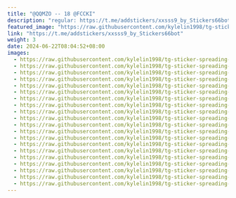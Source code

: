 ```yaml
---
title: "@QQMZO -- 18 @FCCKI"
description: "regular: https://t.me/addstickers/xxsss9_by_Stickers66bot"
featured_image: "https://raw.githubusercontent.com/kylelin1998/tg-sticker-spreading-worldwide-images/main/img/ee8682e1-a1c4-4d1e-9989-182cc15bedf3.jpg"
link: "https://t.me/addstickers/xxsss9_by_Stickers66bot"
weight: 3
date: 2024-06-22T08:04:52+08:00
images:
  - https://raw.githubusercontent.com/kylelin1998/tg-sticker-spreading-worldwide-images/main/img/ee8682e1-a1c4-4d1e-9989-182cc15bedf3.jpg
  - https://raw.githubusercontent.com/kylelin1998/tg-sticker-spreading-worldwide-images/main/img/f272c503-702c-4f1e-abdd-81b5f00b8cfb.jpg
  - https://raw.githubusercontent.com/kylelin1998/tg-sticker-spreading-worldwide-images/main/img/8fd00e23-86ae-4ba6-ac7e-a08dcca51f15.jpg
  - https://raw.githubusercontent.com/kylelin1998/tg-sticker-spreading-worldwide-images/main/img/f856fa0f-8b36-4c8b-a1ab-98dfcb10d7e3.jpg
  - https://raw.githubusercontent.com/kylelin1998/tg-sticker-spreading-worldwide-images/main/img/9760f6cc-6ace-4240-b536-5e3ecc0e11ed.jpg
  - https://raw.githubusercontent.com/kylelin1998/tg-sticker-spreading-worldwide-images/main/img/e07fa282-7262-402f-abe5-576534af7f8d.jpg
  - https://raw.githubusercontent.com/kylelin1998/tg-sticker-spreading-worldwide-images/main/img/710365d1-5662-4b8e-b75c-87b873cf0eaa.jpg
  - https://raw.githubusercontent.com/kylelin1998/tg-sticker-spreading-worldwide-images/main/img/d24a753f-666f-4ea2-9617-d3a353cb5a8c.jpg
  - https://raw.githubusercontent.com/kylelin1998/tg-sticker-spreading-worldwide-images/main/img/aa678168-c142-4f48-b6a9-19e1ea7ad508.jpg
  - https://raw.githubusercontent.com/kylelin1998/tg-sticker-spreading-worldwide-images/main/img/f018ca38-5fe0-4174-a867-3c9d1ce21403.jpg
  - https://raw.githubusercontent.com/kylelin1998/tg-sticker-spreading-worldwide-images/main/img/6ffe9f60-89be-44bd-ba2b-bf713eecd1d6.jpg
  - https://raw.githubusercontent.com/kylelin1998/tg-sticker-spreading-worldwide-images/main/img/8c4bc314-ca14-4f12-b15d-c226c5c8b7f6.jpg
  - https://raw.githubusercontent.com/kylelin1998/tg-sticker-spreading-worldwide-images/main/img/b6c26f8a-a72c-45b6-9dbc-dc37b34d1310.jpg
  - https://raw.githubusercontent.com/kylelin1998/tg-sticker-spreading-worldwide-images/main/img/063bdb7b-6a6a-4d47-bb43-f742edb8e15a.jpg
  - https://raw.githubusercontent.com/kylelin1998/tg-sticker-spreading-worldwide-images/main/img/a155c7af-8c78-47bd-97c5-3183abcb9ee6.jpg
  - https://raw.githubusercontent.com/kylelin1998/tg-sticker-spreading-worldwide-images/main/img/6505450d-6201-49a7-854b-5737870a81c9.jpg
  - https://raw.githubusercontent.com/kylelin1998/tg-sticker-spreading-worldwide-images/main/img/95a0325d-2388-4c36-8579-227bbdc3f490.jpg
  - https://raw.githubusercontent.com/kylelin1998/tg-sticker-spreading-worldwide-images/main/img/484b4016-167c-43d5-bf23-64f56abfd329.jpg
  - https://raw.githubusercontent.com/kylelin1998/tg-sticker-spreading-worldwide-images/main/img/60d6c332-72b2-409b-806d-289b33e09cdc.jpg
  - https://raw.githubusercontent.com/kylelin1998/tg-sticker-spreading-worldwide-images/main/img/e1c675e1-5cf9-48eb-852f-9304788d250a.jpg
---
```

